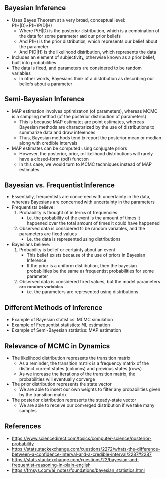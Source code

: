 ## Bayesian Inference
- Uses Bayes Theorem at a very broad, conceptual level: P(H|D)∝P(H)P(D|H)
	- Where P(H|D) is the posterior distribution, which is a combination of the data for some parameter and our prior beliefs
	- And P(H) is the prior distribution, which represents our belief about the parameter
	- And P(D|H) is the likelihood distribution, which represents the data
- Includes an element of subjectivity, otherwise known as a prior belief, built into probabilities
- The data is fixed, and parameters are considered to be random variables
	- In other words, Bayesians think of a distribution as describing our beliefs about a parameter

## Semi-Bayesian Inference
- MAP estimation involves optimization (of parameters), whereas MCMC is a sampling method (of the posterior distribution of parameters)
	- This is because MAP estimates are point estimates, whereas Bayesian methods are characterized by the use of distributions to summarize data and draw inferences
	- Thus, Bayesian methods tend to report the posterior mean or median along with credible intervals
- MAP estimates can be computed using conjugate priors
	- However, the posterior, prior, or likelihood distributions will rarely have a closed-form (pdf) function
	- In this case, we would turn to MCMC techniques instead of MAP estimates

## Bayesian vs. Frequentist Inference
- Essentially, frequentists are concerned with uncertainty in the data, whereas Bayesians are concerned with uncertainty in the parameters
- Frequentists believe:
	1. Probability is thought of in terms of frequencies 
		- i.e. the probability of the event is the amount of times it happened over the total amount of times it could have happened
	2. Observed data is considered to be random variables, and the parameters are fixed values
		- i.e. the data is represented using distributions
- Bayesians believe:
	1. Probability is belief or certainty about an event
		- This belief exists because of the use of priors in Bayesian Inference
		- If the prior is a uniform distribution, then the bayesian probabilities be the same as frequentist probabilities for some parameter
	2. Observed data is considered fixed values, but the model parameters are random variables
		- i.e. the parameters are represented using distributions

## Different Methods of Inference
- Example of Bayesian statistics: MCMC simulation
- Example of Frequentist statistics: ML estimation
- Example of Semi-Bayesian statistics: MAP estimation

## Relevance of MCMC in Dynamics 
- The likelihood distribution represents the transition matrix
	- As a reminder, the transition matrix is a frequency matrix of the distinct current states (columns) and previous states (rows)
	- As we increase the iterations of the transition matrix, the probabilities will eventually converge
- The prior distribution represents the state vector
	- We are able to insert our own weights to filter any probabilities given by the transition matrix
- The posterior distribution represents the steady-state vector
	- We are able to receive our converged distribution if we take many samples

## References
- https://www.sciencedirect.com/topics/computer-science/posterior-probability
- https://stats.stackexchange.com/questions/2272/whats-the-difference-between-a-confidence-interval-and-a-credible-interval/2287#2287
- https://stats.stackexchange.com/questions/22/bayesian-and-frequentist-reasoning-in-plain-english
- https://frnsys.com/ai_notes/foundations/bayesian_statistics.html
